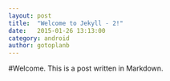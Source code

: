 ```yaml
---
layout: post
title:  "Welcome to Jekyll - 2!"
date:   2015-01-26 13:13:00
category: android
author: gotoplanb
---
```


#Welcome.
This is a post written in Markdown.